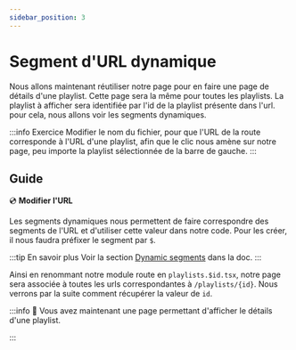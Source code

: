 ```yaml
---
sidebar_position: 3
---
```


# Segment d'URL dynamique

Nous allons maintenant réutiliser notre page pour en faire une page de détails d'une playlist. Cette page sera la même pour toutes les playlists.
La playlist à afficher sera identifiée par l'id de la playlist présente dans l'url. pour cela, nous allons voir les segments dynamiques.

:::info Exercice
Modifier le nom du fichier, pour que l'URL de la route corresponde à l'URL d'une playlist, afin que le clic nous amène sur notre page, peu importe la playlist sélectionnée de la barre de gauche.
:::

## Guide

💿 **Modifier l'URL**

Les segments dynamiques nous permettent de faire correspondre des segments de l'URL et d'utiliser cette valeur dans notre code. Pour les créer, il nous faudra préfixer le segment par `$`.

:::tip En savoir plus
Voir la section [Dynamic segments](https://remix.run/docs/en/1.14.1/file-conventions/route-files-v2#md-dynamic-segments) dans la doc.
:::

Ainsi en renommant notre module route en `playlists.$id.tsx`, notre page sera associée à toutes les urls correspondantes à `/playlists/{id}`. Nous verrons par la suite comment récupérer la valeur de `id`.

:::info 👏 Vous avez maintenant une page permettant d'afficher le détails d'une playlist.

:::
